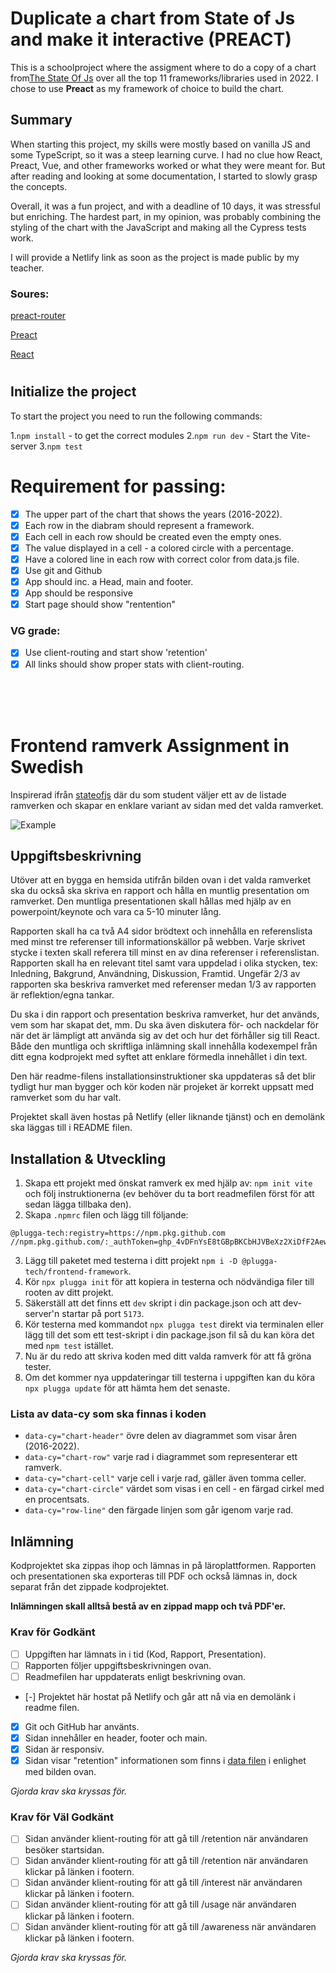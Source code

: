 # Duplicate a chart from State of Js and make it interactive (**PREACT**)

This is a schoolproject where the assigment where to do a copy of a chart from[The State Of Js](https://2022.stateofjs.com/en-US/) over all the top 11 frameworks/libraries used in 2022. I chose to use **Preact** as my framework of choice to build the chart.

## Summary
When starting this project, my skills were mostly based on vanilla JS and some TypeScript, so it was a steep learning curve. I had no clue how React, Preact, Vue, and other frameworks worked or what they were meant for. But after reading and looking at some documentation, I started to slowly grasp the concepts.

Overall, it was a fun project, and with a deadline of 10 days, it was stressful but enriching. The hardest part, in my opinion, was probably combining the styling of the chart with the JavaScript and making all the Cypress tests work.

I will provide a Netlify link as soon as the project is made public by my teacher.



### Soures:
[preact-router](https://www.npmjs.com/package/preact-router)

[Preact](https://preactjs.com/)

[React](https://reactjs.org/)


#
## Initialize the project
To start the project you need to run the following commands:

1.`npm install` - to get the correct modules
2.`npm run dev` - Start the Vite-server
3.`npm test`

# Requirement for passing:
- [x] The upper part of the chart that shows the years (2016-2022).
- [x] Each row in the diabram should represent a framework.
- [x] Each cell in each row should be created even the empty ones.
- [x] The value displayed in a cell - a colored circle with a percentage.
- [x] Have a colored line in each row with correct color from data.js file. 
- [x] Use git and Github
- [x] App should inc. a Head, main and footer. 
- [x] App should be responsive
- [x] Start page should show "rentention"

### VG grade:

- [x] Use client-routing and start show 'retention'
- [x] All links should show proper stats with client-routing.

<br>
<br>
<br>

# Frontend ramverk Assignment in Swedish

Inspirerad ifrån [stateofjs](https://stateofjs.com) där du som student väljer ett av de listade ramverken och skapar en enklare variant av sidan med det valda ramverket.

![Example](https://user-images.githubusercontent.com/17639389/210244688-34d58e7d-1c6c-4c43-a3ec-e01f89dd7abd.jpg)

## Uppgiftsbeskrivning

Utöver att en bygga en hemsida utifrån bilden ovan i det valda ramverket ska du också ska skriva en rapport och hålla en muntlig presentation om ramverket. Den muntliga presentationen skall hållas med hjälp av en powerpoint/keynote och vara ca 5-10 minuter lång.

Rapporten skall ha ca två A4 sidor brödtext och innehålla en referenslista med minst tre referenser till informationskällor på webben. Varje skrivet stycke i texten skall referera till minst en av dina referenser i referenslistan. Rapporten skall ha en relevant titel samt vara uppdelad i olika stycken, tex: Inledning, Bakgrund, Användning, Diskussion, Framtid. Ungefär 2/3 av rapporten ska beskriva ramverket med referenser medan 1/3 av rapporten är reflektion/egna tankar.

Du ska i din rapport och presentation beskriva ramverket, hur det används, vem som har skapat det, mm. Du ska även diskutera för- och nackdelar för när det är lämpligt att använda sig av det och hur det förhåller sig till React. Både den muntliga och skriftliga inlämning skall innehålla kodexempel från ditt egna kodprojekt med syftet att enklare förmedla innehållet i din text.

Den här readme-filens installationsinstruktioner ska uppdateras så det blir tydligt hur man bygger och kör koden när projeket är korrekt uppsatt med ramverket som du har valt.

Projektet skall även hostas på Netlify (eller liknande tjänst) och en demolänk ska läggas till i README filen.

## Installation & Utveckling

1. Skapa ett projekt med önskat ramverk ex med hjälp av: `npm init vite` och följ instruktionerna (ev behöver du ta bort readmefilen först för att sedan lägga tillbaka den).
2. Skapa `.npmrc` filen och lägg till följande:

```
@plugga-tech:registry=https://npm.pkg.github.com
//npm.pkg.github.com/:_authToken=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
```

3. Lägg till paketet med testerna i ditt projekt `npm i -D @plugga-tech/frontend-framework`.
4. Kör `npx plugga init` för att kopiera in testerna och nödvändiga filer till rooten av ditt projekt.
5. Säkerställ att det finns ett `dev` skript i din package.json och att dev-server'n startar på port `5173`.
6. Kör testerna med kommandot `npx plugga test` direkt via terminalen eller lägg till det som ett test-skript i din package.json fil så du kan köra det med `npm test` istället.
7. Nu är du redo att skriva koden med ditt valda ramverk för att få gröna tester.
8. Om det kommer nya uppdateringar till testerna i uppgiften kan du köra `npx plugga update` för att hämta hem det senaste.

### Lista av data-cy som ska finnas i koden

- `data-cy="chart-header"` övre delen av diagrammet som visar åren (2016-2022).
- `data-cy="chart-row"` varje rad i diagrammet som representerar ett ramverk.
- `data-cy="chart-cell"` varje cell i varje rad, gäller även tomma celler.
- `data-cy="chart-circle"` värdet som visas i en cell - en färgad cirkel med en procentsats.
- `data-cy="row-line"` den färgade linjen som går igenom varje rad.

## Inlämning

Kodprojektet ska zippas ihop och lämnas in på läroplattformen. Rapporten och presentationen ska exporteras till PDF och också lämnas in, dock separat från det zippade kodprojektet.

**Inlämningen skall alltså bestå av en zippad mapp och två PDF'er.**

### Krav för Godkänt

- [ ] Uppgiften har lämnats in i tid (Kod, Rapport, Presentation).
- [ ] Rapporten följer uppgiftsbeskrivningen ovan.
- [ ] Readmefilen har uppdaterats enligt beskrivning ovan.
- [-] Projektet här hostat på Netlify och går att nå via en demolänk i readme filen.
- [x] Git och GitHub har använts.
- [x] Sidan innehåller en header, footer och main.
- [x] Sidan är responsiv.
- [x] Sidan visar "retention" informationen som finns i [data filen](./data/index.js) i enlighet med bilden ovan.

_Gjorda krav ska kryssas för._

### Krav för Väl Godkänt

- [ ] Sidan använder klient-routing för att gå till /retention när användaren besöker startsidan.
- [ ] Sidan använder klient-routing för att gå till /retention när användaren klickar på länken i footern.
- [ ] Sidan använder klient-routing för att gå till /interest när användaren klickar på länken i footern.
- [ ] Sidan använder klient-routing för att gå till /usage när användaren klickar på länken i footern.
- [ ] Sidan använder klient-routing för att gå till /awareness när användaren klickar på länken i footern.

_Gjorda krav ska kryssas för._
